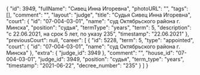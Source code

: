 {
    "id": 3949,
    "fullName": "Сивец Инна Игоревна",
    "photoURL": "",
    "tags": [],
    "comment": "",
    "layout": "judge",
    "title": "Судья Сивец Инна Игоревна",
    "court": {
        "id": "07-004-03-01",
        "name": "суд Октябрьского района г. Минска",
        "position": "судья",
        "termType": "years",
        "term": 5,
        "description": "c 22.06.2021, на срок 5 лет, по указу 235",
        "timestamp": "22.06.2021"
    },
    "previousCourt": null,
    "career": [
        {
            "id": 5228,
            "term": 5,
            "type": "appointed",
            "court": {
                "id": "07-004-03-01",
                "name": "суд Октябрьского района г. Минска"
            },
            "extra": {
                "judge_id": 3949
            },
            "comment": "",
            "house_id": "07-004-03-01",
            "judge_id": 3949,
            "position": "судья",
            "term_type": "years",
            "timestamp": "2021-06-22",
            "decree_number": "235"
        }
    ]
}